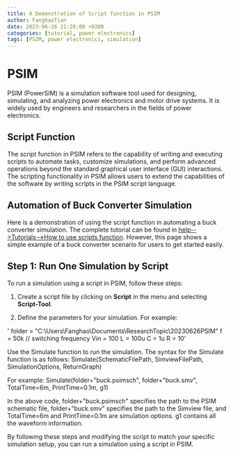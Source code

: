 ```yaml
---
title: A Demonstration of Script function in PSIM
author: FanghaoTian
date: 2023-06-26 21:20:00 +0200
categories: [tutorial, power electronics]
tags: [PSIM, power electronics, simulation]
---
```


# PSIM

PSIM (PowerSIM) is a simulation software tool used for designing, simulating, and analyzing power electronics and motor drive systems. It is widely used by engineers and researchers in the fields of power electronics.

## Script Function

The script function in PSIM refers to the capability of writing and executing scripts to automate tasks, customize simulations, and perform advanced operations beyond the standard graphical user interface (GUI) interactions. The scripting functionality in PSIM allows users to extend the capabilities of the software by writing scripts in the PSIM script language.

## Automation of Buck Converter Simulation

Here is a demonstration of using the script function in automating a buck converter simulation. The complete tutorial can be found in [help-->Tutorials-->How to use scripts function](#). However, this page shows a simple example of a buck converter scenario for users to get started easily.

## Step 1: Run One Simulation by Script

To run a simulation using a script in PSIM, follow these steps:

1. Create a script file by clicking on **Script** in the menu and selecting **Script-Tool**.

2. Define the parameters for your simulation. For example:

'
folder = "C:\Users\Fanghao\Documents\ResearchTopic\20230626PSIM\"
f = 50k  // switching frequency
Vin = 100
L = 100u
C = 1u
R = 10'



Use the Simulate function to run the simulation. The syntax for the Simulate function is as follows:
    Simulate(SchematicFilePath, SimviewFilePath, SimulationOptions, ReturnGraph)

For example:
    Simulate(folder+"buck.psimsch", folder+"buck.smv", TotalTime=6m, PrintTime=0.1m, g1)

In the above code, folder+"buck.psimsch" specifies the path to the PSIM schematic file, folder+"buck.smv" specifies the path to the Simview file, and TotalTime=6m and PrintTime=0.1m are simulation options. g1 contains all the waveform information.

By following these steps and modifying the script to match your specific simulation setup, you can run a simulation using a script in PSIM.
